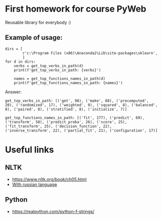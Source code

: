 # First homework for course PyWeb

Reusable library for everybody :)


## Example of usage:

```
dirs = [
        r'c:\Program Files (x86)\Anaconda2\Lib\site-packages\sklearn',
        ]
for d in dirs:
    verbs = get_top_verbs_in_path(d)
    print(f'get_top_verbs_in_path: {verbs}')

    names = get_top_functions_names_in_path(d)
    print(f'get_top_functions_names_in_path: {names}')
```

Answer:
```
get_top_verbs_in_path: [('get', 98), ('make', 68), ('precomputed', 20), ('randomized', 17), ('weighted', 9), ('squared', 8), ('balanced', 8), ('paired', 8), ('stratified', 8), ('initialize', 7)]

get_top_functions_names_in_path: [('fit', 177), ('predict', 69), ('transform', 58), ('predict_proba', 26), ('score', 25), ('fit_transform', 25), ('decision_function', 22), ('inverse_transform', 22), ('partial_fit', 21), ('configuration', 17)]
```

# Useful links

## NLTK

* https://www.nltk.org/book/ch05.html
* [With russian language](https://www.nltk.org/_modules/nltk/tag.html)

## Python
* https://realpython.com/python-f-strings/
